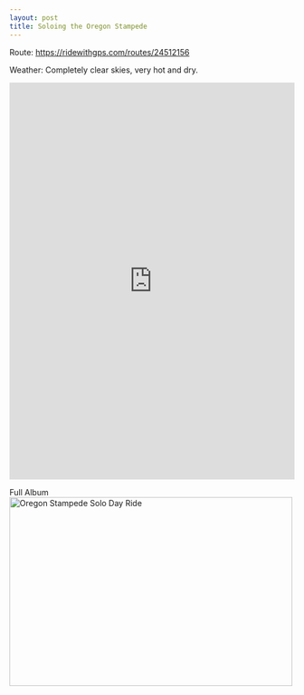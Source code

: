 ```yaml
---
layout: post
title: Soloing the Oregon Stampede
---
```


Route: https://ridewithgps.com/routes/24512156

Weather: Completely clear skies, very hot and dry.

<iframe src='https://rwgps-embeds.com/embeds?type=trip&id=15588263&sampleGraph=true' style='width: 1px; min-width: 100%; height: 700px; border: none;' scrolling='no'></iframe>


Full Album
<a data-flickr-embed="true" data-header="true" data-footer="true"  href="https://www.flickr.com/photos/tomascosauce/albums/72157685793733015" title="Oregon Stampede Solo Day Ride"><img src="https://farm5.staticflickr.com/4060/35643578426_2098af48db.jpg" width="500" height="333" alt="Oregon Stampede Solo Day Ride"></a><script async src="//embedr.flickr.com/assets/client-code.js" charset="utf-8"></script>
